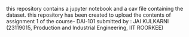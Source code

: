 this repository contains a jupyter notebook and a cav file containing the dataset.
this repository has been created to upload the contents of assignment 1 of the course- DAI-101
submitted by : JAI KULKARNI (23119015, Production and Industrial Engineering, IIT ROORKEE)
